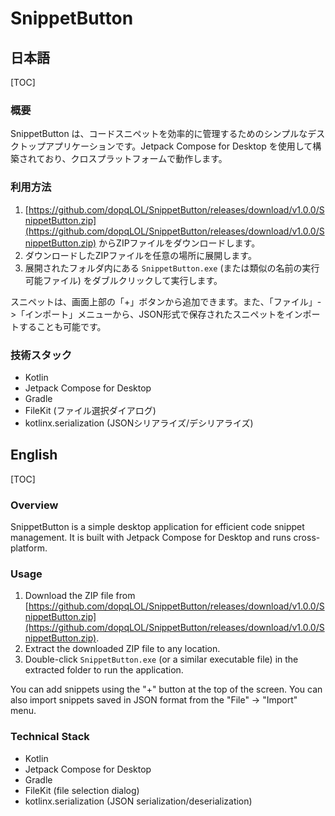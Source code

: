 # SnippetButton

## 日本語

[TOC]

### 概要

SnippetButton は、コードスニペットを効率的に管理するためのシンプルなデスクトップアプリケーションです。Jetpack Compose for Desktop を使用して構築されており、クロスプラットフォームで動作します。

### 利用方法

1.  [https://github.com/dopqLOL/SnippetButton/releases/download/v1.0.0/SnippetButton.zip](https://github.com/dopqLOL/SnippetButton/releases/download/v1.0.0/SnippetButton.zip) からZIPファイルをダウンロードします。
2.  ダウンロードしたZIPファイルを任意の場所に展開します。
3.  展開されたフォルダ内にある `SnippetButton.exe` (または類似の名前の実行可能ファイル) をダブルクリックして実行します。

スニペットは、画面上部の「+」ボタンから追加できます。また、「ファイル」->「インポート」メニューから、JSON形式で保存されたスニペットをインポートすることも可能です。

### 技術スタック

*   Kotlin
*   Jetpack Compose for Desktop
*   Gradle
*   FileKit (ファイル選択ダイアログ)
*   kotlinx.serialization (JSONシリアライズ/デシリアライズ)

## English

[TOC]

### Overview

SnippetButton is a simple desktop application for efficient code snippet management. It is built with Jetpack Compose for Desktop and runs cross-platform.

### Usage

1.  Download the ZIP file from [https://github.com/dopqLOL/SnippetButton/releases/download/v1.0.0/SnippetButton.zip](https://github.com/dopqLOL/SnippetButton/releases/download/v1.0.0/SnippetButton.zip).
2.  Extract the downloaded ZIP file to any location.
3.  Double-click `SnippetButton.exe` (or a similar executable file) in the extracted folder to run the application.

You can add snippets using the "+" button at the top of the screen. You can also import snippets saved in JSON format from the "File" -> "Import" menu.

### Technical Stack

*   Kotlin
*   Jetpack Compose for Desktop
*   Gradle
*   FileKit (file selection dialog)
*   kotlinx.serialization (JSON serialization/deserialization)